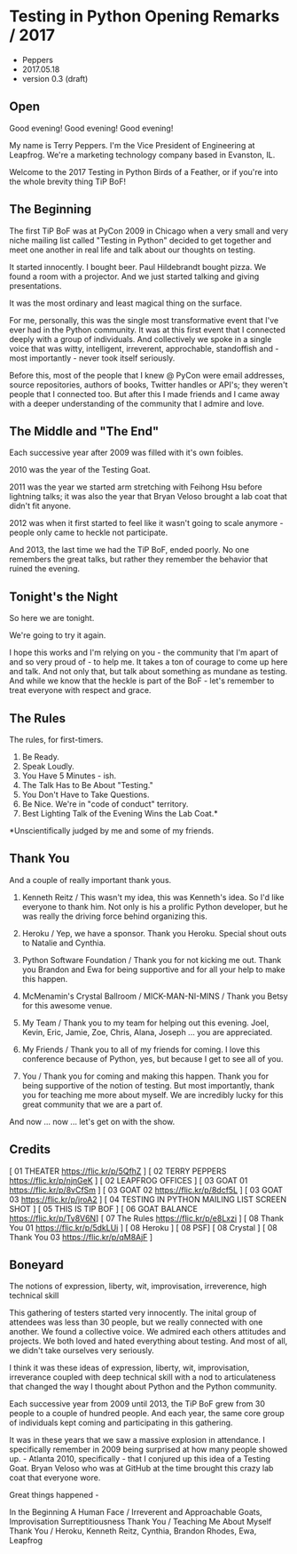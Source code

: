 
# Testing in Python Opening Remarks / 2017

- Peppers
- 2017.05.18
- version 0.3 (draft)


## Open 

Good evening! Good evening! Good evening!

My name is Terry Peppers. I'm the Vice President of Engineering at Leapfrog.  We're a marketing technology company based in Evanston, IL. 

Welcome to the 2017 Testing in Python Birds of a Feather, or if you're into the whole brevity thing TiP BoF! 


## The Beginning

The first TiP BoF was at PyCon 2009 in Chicago when a very small and very niche mailing list called "Testing in Python" decided to get together and meet one another in real life and talk about our thoughts on testing. 

It started innocently. I bought beer. Paul Hildebrandt bought pizza. We found a room with a projector. And we just started talking and giving presentations. 

It was the most ordinary and least magical thing on the surface.

For me, personally, this was the single most transformative event that I've ever had in the Python community. It was at this first event that I connected deeply with a group of individuals. And collectively we spoke in a single voice that was witty, intelligent, irreverent, approchable, standoffish and - most importantly - never took itself seriously. 

Before this, most of the people that I knew @ PyCon were email addresses, source repositories, authors of books, Twitter handles or API's; they weren't people that I connected too. But after this I made friends and I came away with a deeper understanding of the community that I admire and love. 


## The Middle and "The End"

Each successive year after 2009 was filled with it's own foibles. 

2010 was the year of the Testing Goat. 

2011 was the year we started arm stretching with Feihong Hsu before lightning talks; it was also the year that Bryan Veloso brought a lab coat that didn't fit anyone. 

2012 was when it first started to feel like it wasn't going to scale anymore - people only came to heckle not participate. 

And 2013, the last time we had the TiP BoF, ended poorly. No one remembers the great talks, but rather they remember the behavior that ruined the evening. 


## Tonight's the Night

So here we are tonight. 

We're going to try it again. 

I hope this works and I'm relying on you - the community that I'm apart of and so very proud of - to help me. It takes a ton of courage to come up here and talk. And not only that, but talk about something as mundane as testing. And while we know that the heckle is part of the BoF - let's remember to treat everyone with respect and grace. 


## The Rules

The rules, for first-timers. 

1. Be Ready.
2. Speak Loudly.
3. You Have 5 Minutes - ish. 
4. The Talk Has to Be About "Testing."
5. You Don't Have to Take Questions. 
6. Be Nice. We're in "code of conduct" territory. 
7. Best Lighting Talk of the Evening Wins the Lab Coat.*

*Unscientifically judged by me and some of my friends. 


## Thank You

And a couple of really important thank yous. 

1. Kenneth Reitz / This wasn't my idea, this was Kenneth's idea. So I'd like everyone to thank him. Not only is his a prolific Python developer, but he was really the driving force behind organizing this. 

2. Heroku / Yep, we have a sponsor. Thank you Heroku. Special shout outs to Natalie and Cynthia. 

3. Python Software Foundation / Thank you for not kicking me out. Thank you Brandon and Ewa for being supportive and for all your help to make this happen.

4. McMenamin's Crystal Ballroom / MICK-MAN-NI-MINS / Thank you Betsy for this awesome venue. 

5. My Team / Thank you to my team for helping out this evening. Joel, Kevin, Eric, Jamie, Zoe, Chris, Alana, Joseph ... you are appreciated. 

6. My Friends / Thank you to all of my friends for coming. I love this conference because of Python, yes, but because I get to see all of you. 

7. You / Thank you for coming and making this happen. Thank you for being supportive of the notion of testing. But most importantly, thank you for teaching me more about myself. We are incredibly lucky for this great community that we are a part of. 

And now ... now ... let's get on with the show. 


## Credits

[ 01 THEATER https://flic.kr/p/5QfhZ ]
[ 02 TERRY PEPPERS https://flic.kr/p/njnGeK ]
[ 02 LEAPFROG OFFICES ]
[ 03 GOAT 01 https://flic.kr/p/8vCfSm ]
[ 03 GOAT 02 https://flic.kr/p/8dcf5L ]
[ 03 GOAT 03 https://flic.kr/p/jroA2 ]
[ 04 TESTING IN PYTHON MAILING LIST SCREEN SHOT ]
[ 05 THIS IS TIP BOF ]
[ 06 GOAT BALANCE https://flic.kr/p/Ty8V6N]
[ 07 The Rules https://flic.kr/p/e8Lxzi ] 
[ 08 Thank You 01 https://flic.kr/p/5dkLUi ]
[ 08 Heroku ] 
[ 08 PSF]
[ 08 Crystal ]
[ 08 Thank You 03 https://flic.kr/p/qM8AjF ]


## Boneyard

The notions of expression, liberty, wit, improvisation, irreverence, high technical skill

This gathering of testers started very innocently. The inital group of attendees was less than 30 people, but we really connected with one another. We found a collective voice. We admired each others attitudes and projects. We both loved and hated everything about testing. And most of all, we didn't take ourselves very seriously. 

I think it was these ideas of expression, liberty, wit, improvisation, irreverance coupled with deep technical skill with a nod to articulateness that changed the way I thought about Python and the Python community. 

Each successive year from 2009 until 2013, the TiP BoF grew from 30 people to a couple of hundred people. And each year, the same core group of individuals kept coming and participating in this gathering. 

It was in these years that we saw a massive explosion in attendance. I specifically remember in 2009 being surprised at how many people showed up. - Atlanta 2010, specifically - that I conjured up this idea of a Testing Goat. Bryan Veloso who was at GitHub at the time brought this crazy lab coat that everyone wore. 

Great things happened - 

In the Beginning
A Human Face / Irreverent and Approachable
Goats, Improvisation
Surreptitiousness
Thank You / Teaching Me About Myself
Thank You / Heroku, Kenneth Reitz, Cynthia, Brandon Rhodes, Ewa, Leapfrog
